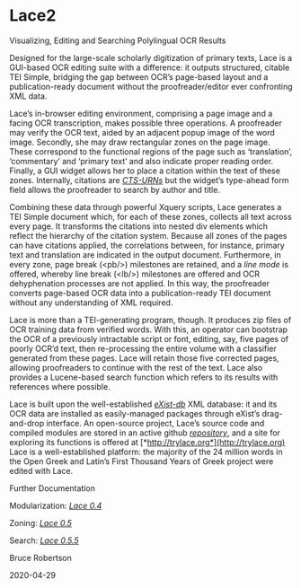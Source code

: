 # Lace2
Visualizing, Editing and Searching Polylingual OCR Results

Designed for the large-scale scholarly digitization of primary texts, Lace is a GUI-based OCR editing suite with a difference: it outputs structured, citable TEI Simple, bridging the gap between OCR’s page-based layout and a publication-ready document without the proofreader/editor ever confronting XML data.

Lace’s in-browser editing environment, comprising a page image and a facing OCR transcription, makes possible three operations. A proofreader may verify the OCR text, aided by an adjacent popup image of the word image. Secondly, she may draw rectangular zones on the page image. These correspond to the functional regions of the page such as ‘translation’, ‘commentary’ and ‘primary text’ and also indicate proper reading order. Finally, a GUI widget allows her to place a citation within the text of these zones. Internally, citations are [*CTS-URNs*](https://www.homermultitext.org/hmt-doc/cite/cts-urn-overview.html) but the widget’s type-ahead form field allows the proofreader to search by author and title.

Combining these data through powerful Xquery scripts, Lace generates a TEI Simple document which, for each of these zones, collects all text across every page. It transforms the citations into nested div elements which reflect the hierarchy of the citation system. Because all zones of the pages can have citations applied, the correlations between, for instance, primary text and translation are indicated in the output document. Furthermore, in every zone, page break (&lt;pb/&gt;) milestones are retained, and a *line mode* is offered, whereby line break (&lt;lb/&gt;) milestones are offered and OCR dehyphenation processes are not applied. In this way, the proofreader converts page-based OCR data into a publication-ready TEI document without any understanding of XML required.

Lace is more than a TEI-generating program, though. It produces zip files of OCR training data from verified words. With this, an operator can bootstrap the OCR of a previously intractable script or font, editing, say, five pages of poorly OCR’d text, then re-processing the entire volume with a classifier generated from these pages. Lace will retain those five corrected pages, allowing proofreaders to continue with the rest of the text. Lace also provides a Lucene-based search function which refers to its results with references where possible.

Lace is built upon the well-established [*eXist-db*](http://exist-db.org/exist/apps/homepage/index.html) XML database: it and its OCR data are installed as easily-managed packages through eXist’s drag-and-drop interface. An open-source project, Lace’s source code and compiled modules are stored in an active github [*repository*](https://github.com/brobertson/Lace2), and a site for exploring its functions is offered at [*http://trylace.org*](http://trylace.org) Lace is a well-established platform: the majority of the 24 million words in the Open Greek and Latin’s First Thousand Years of Greek project were edited with Lace.

Further Documentation

Modularization: [*Lace 0.4*](https://docs.google.com/document/d/1eGfseeNOPe1FNbEZ-F5UOozAqbaPdquIu14iEhFYVOI/edit?usp=sharing)

Zoning: [*Lace 0.5*](https://docs.google.com/document/d/1WV72eKqTkg-hugXO5jY4SERA8yQHp3B0LSS1f5tCa-E/edit?usp=sharing)

Search: [*Lace 0.5.5*](https://docs.google.com/document/d/1HRzFKwhO4nyeXLdQvPEbChELO39SV2lh_xl0K09g9-Y/edit?usp=sharing)

Bruce Robertson

2020-04-29

